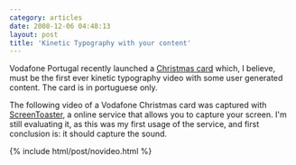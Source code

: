```yaml
---
category: articles
date: 2008-12-06 04:48:13
layout: post
title: 'Kinetic Typography with your content'
---
```


<p>Vodafone Portugal recently launched a <a href="http://www.maiorfestadomundo.com/#/videocard/ ">Christmas card</a> which, I believe, must be the first ever kinetic typography video with some user generated content. The card is in portuguese only.</p>

<p>The following video of a Vodafone Christmas card was captured with <a href="http://www.screentoaster.com">ScreenToaster</a>, a online service that allows you to capture your screen. I'm still evaluating it, as this was my first usage of the service, and first conclusion is: it should capture the sound.</p>

{% include html/post/novideo.html %}

<!--
<object width='425' height='344'><param name='movie' value='http://www.screentoaster.com/swf/STPlayer.swf' >

<param name='allowFullScreen' value='true' >
<param name='flashvars' value='video=stVUlTQEVLR1FaRVtfUlxZ' >

<embed src='http://www.screentoaster.com/swf/STPlayer.swf' type='application/x-shockwave-flash' allowfullscreen='true' flashvars='video=stVUlTQEVLR1FaRVtfUlxZ' width='425' height='344' >
</object><p>RSS readers should click <a href="//joaobordalo.com/articles/2008/12/06/kinetic-typography-with-your-content">here</a> to watch the video.</p>
-->
